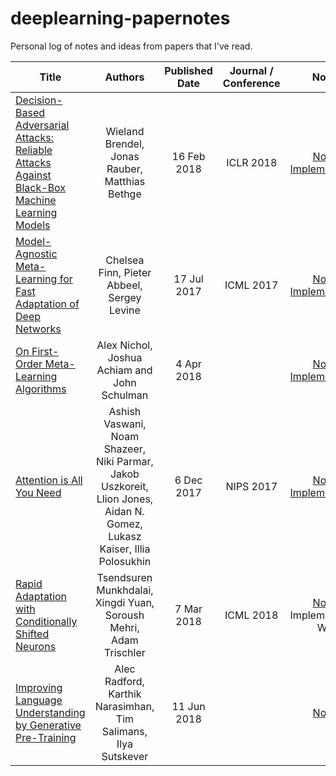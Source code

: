 # deeplearning-papernotes

Personal log of notes and ideas from papers that I've read.

| Title | Authors | Published Date | Journal / Conference | Notes |
|---|:---:|:---:|:---:|:---:|
| [Decision-Based Adversarial Attacks: Reliable Attacks Against Black-Box Machine Learning Models](https://arxiv.org/abs/1712.04248) | Wieland Brendel, Jonas Rauber, Matthias Bethge | 16 Feb 2018 | ICLR 2018 | [Notes](https://github.com/greentfrapp/deeplearning-papernotes/blob/master/notes/boundary-attack.md) [Implementation](https://github.com/greentfrapp/boundary-attack) |
| [Model-Agnostic Meta-Learning for Fast Adaptation of Deep Networks](https://arxiv.org/abs/1703.03400) | Chelsea Finn, Pieter Abbeel, Sergey Levine | 17 Jul 2017 | ICML 2017 | [Notes](https://github.com/greentfrapp/deeplearning-papernotes/blob/master/notes/maml.md) [Implementation](https://github.com/greentfrapp/maml-reptile) |
| [On First-Order Meta-Learning Algorithms](https://arxiv.org/abs/1803.02999) | Alex Nichol, Joshua Achiam and John Schulman | 4 Apr 2018 |  | [Notes](https://github.com/greentfrapp/deeplearning-papernotes/blob/master/notes/reptile.md) [Implementation](https://github.com/greentfrapp/maml-reptile) |
| [Attention is All You Need](https://arxiv.org/abs/1706.03762) | Ashish Vaswani, Noam Shazeer, Niki Parmar, Jakob Uszkoreit, Llion Jones, Aidan N. Gomez, Lukasz Kaiser, Illia Polosukhin | 6 Dec 2017 | NIPS 2017 | [Notes](https://github.com/greentfrapp/deeplearning-papernotes/blob/master/notes/transformer.md) [Implementation](https://github.com/greentfrapp/attention-primer) |
| [Rapid Adaptation with Conditionally Shifted Neurons](https://arxiv.org/abs/1706.03762) | Tsendsuren Munkhdalai, Xingdi Yuan, Soroush Mehri, Adam Trischler | 7 Mar 2018 | ICML 2018 | [Notes](https://github.com/greentfrapp/deeplearning-papernotes/blob/master/notes/csn.md) Implementation WIP |
| [Improving Language Understanding by Generative Pre-Training](https://blog.openai.com/language-unsupervised/) | Alec Radford, Karthik Narasimhan, Tim Salimans, Ilya Sutskever | 11 Jun 2018 |  | [Notes](https://github.com/greentfrapp/deeplearning-papernotes/blob/master/notes/unsupervised-lang-understanding.md)|